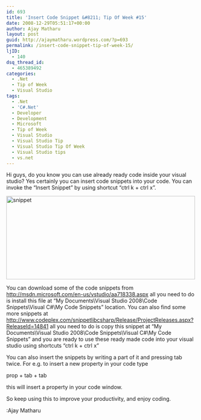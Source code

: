 ```yaml
---
id: 693
title: 'Insert Code Snippet &#8211; Tip Of Week #15'
date: 2008-12-29T05:51:17+00:00
author: Ajay Matharu
layout: post
guid: http://ajaymatharu.wordpress.com/?p=693
permalink: /insert-code-snippet-tip-of-week-15/
ljID:
  - 140
dsq_thread_id:
  - 465389492
categories:
  - .Net
  - Tip of Week
  - Visual Studio
tags:
  - .Net
  - 'C#.Net'
  - Developer
  - Development
  - Microsoft
  - Tip of Week
  - Visual Studio
  - Visual Studio Tip
  - Visual Studio Tip Of Week
  - Visual Studio tips
  - vs.net
---
```

Hi guys, do you know you can use already ready code inside your visual studio? Yes certainly you can insert code snippets into your code. You can invoke the &#8220;Insert Snippet&#8221; by using shortcut &#8220;ctrl k + ctrl x&#8221;.

<img class="aligncenter size-full wp-image-694" title="snippet" src="http://ajaymatharu.files.wordpress.com/2008/12/snippet.jpg" alt="snippet" width="500" height="221" />

You can download some of the code snippets from http://msdn.microsoft.com/en-us/vstudio/aa718338.aspx all you need to do is install this file at &#8220;My Documents\Visual Studio 2008\Code Snippets\Visual C#\My Code Snippets&#8221; location. You can also find some more snippets at http://www.codeplex.com/snippetlibcsharp/Release/ProjectReleases.aspx?ReleaseId=14841 all you need to do is copy this snippet at &#8220;My Documents\Visual Studio 2008\Code Snippets\Visual C#\My Code Snippets&#8221; and you are ready to use these ready made code into your visual studio using shortcuts &#8220;ctrl k + ctrl x&#8221;

You can also insert the snippets by writing a part of it and pressing tab twice. For e.g. to insert a new property in your code type

prop + tab + tab

this will insert a property in your code window.

So keep using this to improve your productivity, and enjoy coding.

:Ajay Matharu